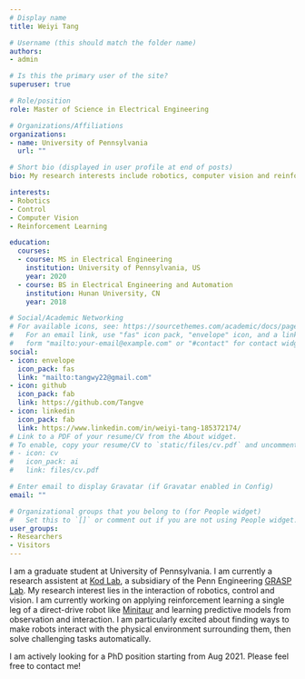 ```yaml
---
# Display name
title: Weiyi Tang

# Username (this should match the folder name)
authors:
- admin

# Is this the primary user of the site?
superuser: true

# Role/position
role: Master of Science in Electrical Engineering

# Organizations/Affiliations
organizations:
- name: University of Pennsylvania
  url: ""

# Short bio (displayed in user profile at end of posts)
bio: My research interests include robotics, computer vision and reinforcement learning.

interests:
- Robotics
- Control
- Computer Vision
- Reinforcement Learning

education:
  courses:
  - course: MS in Electrical Engineering
    institution: University of Pennsylvania, US
    year: 2020
  - course: BS in Electrical Engineering and Automation
    institution: Hunan University, CN
    year: 2018

# Social/Academic Networking
# For available icons, see: https://sourcethemes.com/academic/docs/page-builder/#icons
#   For an email link, use "fas" icon pack, "envelope" icon, and a link in the
#   form "mailto:your-email@example.com" or "#contact" for contact widget.
social:
- icon: envelope
  icon_pack: fas
  link: "mailto:tangwy22@gmail.com"
- icon: github
  icon_pack: fab
  link: https://github.com/Tangve
- icon: linkedin
  icon_pack: fab
  link: https://www.linkedin.com/in/weiyi-tang-185372174/
# Link to a PDF of your resume/CV from the About widget.
# To enable, copy your resume/CV to `static/files/cv.pdf` and uncomment the lines below.
# - icon: cv
#   icon_pack: ai
#   link: files/cv.pdf

# Enter email to display Gravatar (if Gravatar enabled in Config)
email: ""

# Organizational groups that you belong to (for People widget)
#   Set this to `[]` or comment out if you are not using People widget.
user_groups:
- Researchers
- Visitors
---
```


I am a graduate student at University of Pennsylvania. I am currently a research assistent at [Kod Lab](https://kodlab.seas.upenn.edu/), a subsidiary of the Penn Engineering [GRASP Lab](https://www.grasp.upenn.edu/). My research interest lies in the interaction of robotics, control and vision. I am currently working on applying reinforcement learning a single leg of a direct-drive robot like [Minitaur](https://kodlab.seas.upenn.edu/robots/ghost-minitaur/) and learning predictive models from observation and interaction. I am particularly excited about finding ways to make robots interact with the physical environment surrounding them, then solve challenging tasks automatically.

I am actively looking for a PhD position starting from Aug 2021. Please feel free to contact me!
